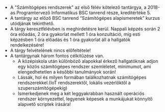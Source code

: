 - A "Számítógépes rendszerek" az első félév kötelező tantárgya, a 2018-as Programtervező Informatikus BSC tanrend része, kreditértéke 5.
- A tantárgy az előző BSC tanrend “Számítógépes alapismeretek” kurzus utódjának tekinthető.
- A tárgy keresztfélévben is meghirdetésre kerül. Nappali képzés során 2 óra előadás, 2 óra gyakorlat mellett 1 óra konzultáció, míg esti képzésben 1 óra előadás és 1 óra gyakorlat áll a hallgatók rendelkezésére!
- A tárgy felvételének nincs előfeltétele!
- A tantárgynak három fontos célkitűzése van.
	- A középiskola után különböző alapokkal érkező hallgatóknak adjon egy közös számítógépes rendszer szemléletet, minimumot, ami elengedhetetlen a későbbi tanulmányok során!
	- Lássák, hol és milyen formában találkozhatnak számítógépes rendszerekkel.(IoT rendszerektől, lokális vezérlőktől a szuperszámítógépekig)
	- Ismerkedjenek meg a két leggyakrabban használt operációs rendszer környezettel, legyenek képesek a munkájukat könnyítő alapvető scriptek írására!